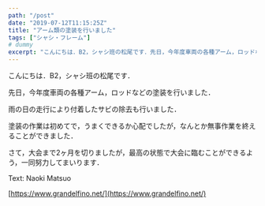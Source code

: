 ```yaml
---
path: "/post"
date: "2019-07-12T11:15:25Z"
title: "アーム類の塗装を行いました"
tags: ["シャシ・フレーム"]
# dummy
excerpt: "こんにちは．B2，シャシ班の松尾です．先日，今年度車両の各種アーム，ロッドなどの塗装を行いました．雨の日の走行により付着したサビの除去も行いました．塗装の作業は初めてで，うまくできるか心配でしたが，..."
---
```


[](12-1.jpg)こんにちは．B2，シャシ班の松尾です．

先日，今年度車両の各種アーム，ロッドなどの塗装を行いました．

雨の日の走行により付着したサビの除去も行いました．

塗装の作業は初めてで，うまくできるか心配でしたが，なんとか無事作業を終えることができました．

さて，大会まで2ヶ月を切りましたが，最高の状態で大会に臨むことができるよう，一同努力してまいります．

Text: Naoki Matsuo

[https://www.grandelfino.net/](https://www.grandelfino.net/)